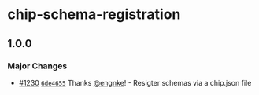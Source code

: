 # chip-schema-registration

## 1.0.0

### Major Changes

- [#1230](https://github.com/smartcontractkit/.github/pull/1230)
  [`6de4655`](https://github.com/smartcontractkit/.github/commit/6de465578ab9f93bfdb012d5ec2f25a89709c814)
  Thanks [@engnke](https://github.com/engnke)! - Resigter schemas via a
  chip.json file
